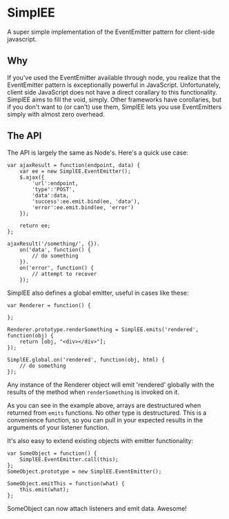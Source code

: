 SimplEE
=======

A super simple implementation of the EventEmitter pattern for client-side javascript.

Why
-------

If you've used the EventEmitter available through node, you realize that the EventEmitter pattern is
exceptionally powerful in JavaScript. Unfortunately, client side JavaScript does not have a direct
corallary to this functionality. SimplEE aims to fill the void, simply. Other frameworks have corollaries,
but if you don't want to (or can't) use them, SimplEE lets you use EventEmitters simply with almost zero
overhead.

The API
--------

The API is largely the same as Node's. Here's a quick use case:

    var ajaxResult = function(endpoint, data) {
        var ee = new SimplEE.EventEmitter();
        $.ajax({
            'url':endpoint,
            'type':'POST',
            'data':data,
            'success':ee.emit.bind(ee, 'data'),
            'error':ee.emit.bind(ee, 'error')
        });

        return ee;
    };

    ajaxResult('/something/', {}).
        on('data', function() {
            // do something
        }).
        on('error', function() {
            // attempt to recover
        });

SimplEE also defines a global emitter, useful in cases like these:

    var Renderer = function() {

    };

    Renderer.prototype.renderSomething = SimplEE.emits('rendered', function(obj) {
        return [obj, "<div></div>"];
    });

    SimplEE.global.on('rendered', function(obj, html) {
        // do something
    });

Any instance of the Renderer object will emit 'rendered' globally with the results of the method when
`renderSomething` is invoked on it.

As you can see in the example above, arrays are destructured when returned from `emits` functions. No
other type is destructured. This is a convenience function, so you can pull in your expected results in the
arguments of your listener function.

It's also easy to extend existing objects with emitter functionality:

    var SomeObject = function() {
        SimplEE.EventEmitter.call(this);
    };
    SomeObject.prototype = new SimplEE.EventEmitter();

    SomeObject.emitThis = function(what) {
        this.emit(what);
    };

SomeObject can now attach listeners and emit data. Awesome!
